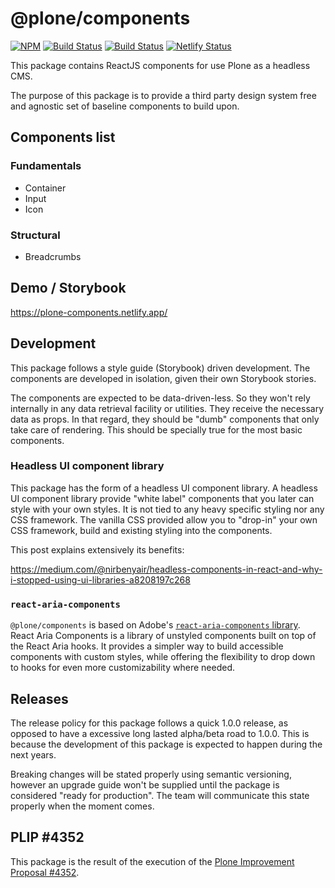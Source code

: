 # @plone/components

[![NPM](https://img.shields.io/npm/v/@plone/components.svg)](https://www.npmjs.com/package/@plone/components)
[![Build Status](https://github.com/plone/components/actions/workflows/code.yml/badge.svg)](https://github.com/plone/components/actions)
[![Build Status](https://github.com/plone/components/actions/workflows/unit.yml/badge.svg)](https://github.com/plone/components/actions)
[![Netlify Status](https://api.netlify.com/api/v1/badges/ff1f19ce-9b19-48f9-94a8-d533b53d4a9a/deploy-status)](https://app.netlify.com/sites/plone-components/deploys)

This package contains ReactJS components for use Plone as a headless CMS.

The purpose of this package is to provide a third party design system free and agnostic set of baseline components to build upon.

## Components list

### Fundamentals

- Container
- Input
- Icon

### Structural

- Breadcrumbs

## Demo / Storybook

https://plone-components.netlify.app/

## Development

This package follows a style guide (Storybook) driven development. The components are developed in isolation, given their own Storybook stories.

The components are expected to be data-driven-less. So they won't rely internally in any data retrieval facility or utilities.
They receive the necessary data as props. In that regard, they should be "dumb" components that only take care of rendering. This should be specially true for the most basic components.

### Headless UI component library

This package has the form of a headless UI component library. A headless UI component library provide "white label" components that you later can style with your own styles. It is not tied to any heavy specific styling nor any CSS framework. The vanilla CSS provided allow you to "drop-in" your own CSS framework, build and existing styling into the components.

This post explains extensively its benefits:

https://medium.com/@nirbenyair/headless-components-in-react-and-why-i-stopped-using-ui-libraries-a8208197c268

### `react-aria-components`

`@plone/components` is based on Adobe's [`react-aria-components` library](https://react-spectrum.adobe.com/react-aria/react-aria-components.html). React Aria Components is a library of unstyled components built on top of the React Aria hooks. It provides a simpler way to build accessible components with custom styles, while offering the flexibility to drop down to hooks for even more customizability where needed.

## Releases

The release policy for this package follows a quick 1.0.0 release, as opposed to have a excessive long lasted alpha/beta road to 1.0.0. This is because the development of this package is expected to happen during the next years.

Breaking changes will be stated properly using semantic versioning, however an upgrade guide won't be supplied until the package is considered "ready for production". The team will communicate this state properly when the moment comes.

## PLIP #4352

This package is the result of the execution of the [Plone Improvement Proposal #4352](https://github.com/plone/volto/issues/4352).

